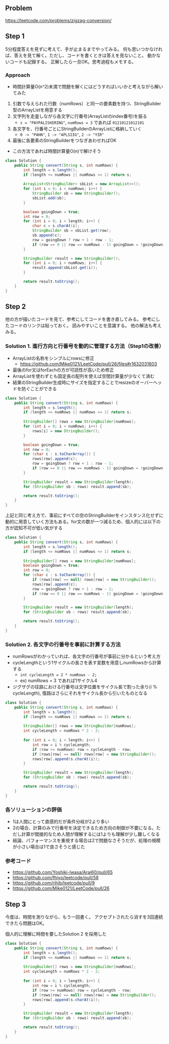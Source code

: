 ## Problem
https://leetcode.com/problems/zigzag-conversion/

## Step 1
5分程度答えを見ずに考えて、手が止まるまでやってみる。
何も思いつかなければ、答えを見て解く。ただし、コードを書くときは答えを見ないこと。
動かないコードも記録する。
正解したら一旦OK。思考過程もメモする。

### Approach
* 時間計算量O(n^2)未満で問題を解くにはどうすればいいかと考えながら解いてみた
1. 引数で与えられた行数（numRows）と同一の要素数を持つ、StringBuilder型のArrayListを用意する
2. 文字列を走査しながら各文字に行番号(ArrayListのindex番号)を振る
    * `s = "PAYPALISHIRING"`, `numRows = 3` であれば `01210121012101`
3. 各文字を、行番号ごとにStringBuilderのArrayListに格納していく
    * `0 -> "PAHN"`, `1 -> "APLSIIG"`, `2 -> "YIR"`
4. 最後に各要素のStringBuilderをつなぎあわせればOK
* この方法であれば時間計算量O(n)で解けそう

```java
class Solution {
    public String convert(String s, int numRows) {
        int length = s.length();
        if (length <= numRows || numRows <= 1) return s;
        
        ArrayList<StringBuilder> sbList = new ArrayList<>();
        for (int i = 0; i < numRows; i++) {
            StringBuilder sb = new StringBuilder();
            sbList.add(sb);
        }

        boolean goingDown = true;
        int row = 0;        
        for (int i = 0; i < length; i++) {
            char c = s.charAt(i);
            StringBuilder sb = sbList.get(row);
            sb.append(c);
            row = goingDown ? row + 1 : row - 1;
            if (row == 0 || row == numRows - 1) goingDown = !goingDown;
        }

        StringBuilder result = new StringBuilder();
        for (int i = 0; i < numRows; i++) {
            result.append(sbList.get(i));
        }

        return result.toString();
    }
}
```

## Step 2
他の方が描いたコードを見て、参考にしてコードを書き直してみる。
参考にしたコードのリンクは貼っておく。
読みやすいことを意識する。
他の解法も考えみる。


### Solution 1. 進行方向と行番号を動的に管理する方法（Step1の改善）
* ArrayListの名称をシンプルにrowsに修正
    * https://github.com/Mike0121/LeetCode/pull/26/files#r1632031603
* 最後のfor文はforEachの方が可読性が高いため修正
* ArrayListを使わずとも固定長の配列を使えば空間計算量が少なくて済む
* 結果のStringBuilder生成時にサイズを指定することでresizeのオーバーヘッドを防ぐことができる

```java
class Solution {
    public String convert(String s, int numRows) {
        int length = s.length();
        if (length <= numRows || numRows <= 1) return s;
        
        StringBuilder[] rows = new StringBuilder[numRows];
        for (int i = 0; i < numRows; i++) {
            rows[i] = new StringBuilder();
        }

        boolean goingDown = true;
        int row = 0;
        for (char c : s.toCharArray()) {
            rows[row].append(c);
            row = goingDown ? row + 1 : row - 1;
            if (row == 0 || row == numRows - 1) goingDown = !goingDown;
        }

        StringBuilder result = new StringBuilder(length);
        for (StringBuilder sb : rows) result.append(sb);

        return result.toString();
    }
}
```

上記と同じ考え方で、事前にすべての空のStringBuilderをインスタンス化せずに動的に用意していく方法もある。for文の数が一つ減るため、個人的には以下の方が認知不可が低い気がする

```java
class Solution {
    public String convert(String s, int numRows) {
        int length = s.length();
        if (length <= numRows || numRows <= 1) return s;
        
        StringBuilder[] rows = new StringBuilder[numRows];
        boolean goingDown = true;
        int row = 0;
        for (char c : s.toCharArray()) {
            if (rows[row] == null) rows[row] = new StringBuilder();
            rows[row].append(c);
            row = goingDown ? row + 1 : row - 1;
            if (row == 0 || row == numRows - 1) goingDown = !goingDown;
        }

        StringBuilder result = new StringBuilder(length);
        for (StringBuilder sb : rows) result.append(sb);

        return result.toString();
    }
}
```

### Solution 2. 各文字の行番号を事前に計算する方法
* numRowsがわかっていれば、各文字の行番号が事前に分かるという考え方
* cycleLengthという1サイクルの長さを表す変数を用意しnumRowsから計算する
    * `int cycleLength = 2 * numRows - 2;`
    * ex) numRows = 3 であれば1サイクル4
* ジグザグの往路における行番号は文字位置をサイクル長で割った余り(i % cycleLength), 復路はさらにそれをサイクル長から引いたものとなる

```java
class Solution {
    public String convert(String s, int numRows) {
        int length = s.length();
        if (length <= numRows || numRows <= 1) return s;
        
        StringBuilder[] rows = new StringBuilder[numRows];
        int cycleLength = numRows * 2 - 2;
        
        for (int i = 0; i < length; i++) {
            int row = i % cycleLength;
            if (row >= numRows) row = cycleLength - row;
            if (rows[row] == null) rows[row] = new StringBuilder();
            rows[row].append(s.charAt(i));
        }

        StringBuilder result = new StringBuilder(length);
        for (StringBuilder sb : rows) result.append(sb);

        return result.toString();
    }
}
```

### 各ソリューションの評価
* 1は人間にとって直感的だが条件分岐が2より多い
* 2の場合、計算のみで行番号を決定できるため方向の制御が不要になる。ただし計算が間接的なため人間が理解するには1よりも理解が少し難しくなる
* 結論、パフォーマンスを重視する場合は2で問題なさそうだが、処理の規模が小さい場合は1で良さそうと感じた

### 参考コード
* https://github.com/Yoshiki-Iwasa/Arai60/pull/65
* https://github.com/fhiyo/leetcode/pull/58
* https://github.com/rihib/leetcode/pull/9
* https://github.com/Mike0121/LeetCode/pull/26

## Step 3
今度は、時間を測りながら、もう一回書く。
アクセプトされたら消すを3回連続できたら問題はOK。

個人的に理解に時間を要したSolution 2 を採用した

```java
class Solution {
    public String convert(String s, int numRows) {
        int length = s.length();
        if (length <= numRows || numRows <= 1) return s;
        
        StringBuilder[] rows = new StringBuilder[numRows];
        int cycleLength = numRows * 2 - 2;
        
        for (int i = 0; i < length; i++) {
            int row = i % cycleLength;
            if (row >= numRows) row = cycleLength - row;
            if (rows[row] == null) rows[row] = new StringBuilder();
            rows[row].append(s.charAt(i));
        }

        StringBuilder result = new StringBuilder(length);
        for (StringBuilder sb : rows) result.append(sb);

        return result.toString();
    }
}
```
